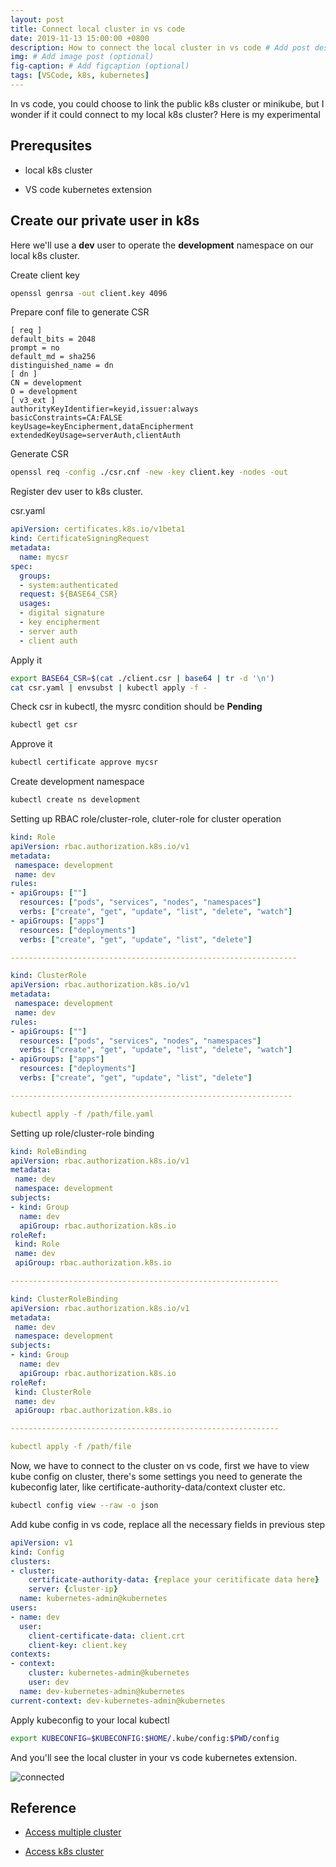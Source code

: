 ```yaml
---
layout: post
title: Connect local cluster in vs code
date: 2019-11-13 15:00:00 +0800
description: How to connect the local cluster in vs code # Add post description (optional)
img: # Add image post (optional)
fig-caption: # Add figcaption (optional)
tags: [VSCode, k8s, kubernetes]
---
```


In vs code, you could choose to link the public k8s cluster or minikube, but I wonder if it could connect to my local k8s cluster? Here is my experimental 

## Prerequsites

* local k8s cluster

* VS code kubernetes extension


## Create our private user in k8s

Here we'll use a **dev** user to operate the **development** namespace on our local k8s cluster.

Create client key

```sh
openssl genrsa -out client.key 4096
```

Prepare conf file to generate CSR

```
[ req ]
default_bits = 2048
prompt = no
default_md = sha256
distinguished_name = dn
[ dn ]
CN = development
O = development
[ v3_ext ]
authorityKeyIdentifier=keyid,issuer:always
basicConstraints=CA:FALSE
keyUsage=keyEncipherment,dataEncipherment
extendedKeyUsage=serverAuth,clientAuth
```

Generate CSR

```sh
openssl req -config ./csr.cnf -new -key client.key -nodes -out 
```

Register dev user to k8s cluster.

csr.yaml

```yaml
apiVersion: certificates.k8s.io/v1beta1
kind: CertificateSigningRequest
metadata:
  name: mycsr
spec:
  groups:
  - system:authenticated
  request: ${BASE64_CSR}
  usages:
  - digital signature
  - key encipherment
  - server auth
  - client auth
```

Apply it

```sh
export BASE64_CSR=$(cat ./client.csr | base64 | tr -d '\n')
cat csr.yaml | envsubst | kubectl apply -f -
```

Check csr in kubectl, the mysrc condition should be **Pending**

```sh
kubectl get csr
```

Approve it

```sh
kubectl certificate approve mycsr
```

Create development namespace

```sh
kubectl create ns development
```

Setting up RBAC role/cluster-role, cluter-role for cluster operation

```yaml
kind: Role
apiVersion: rbac.authorization.k8s.io/v1
metadata:
 namespace: development
 name: dev
rules:
- apiGroups: [""]
  resources: ["pods", "services", "nodes", "namespaces"]
  verbs: ["create", "get", "update", "list", "delete", "watch"]
- apiGroups: ["apps"]
  resources: ["deployments"]
  verbs: ["create", "get", "update", "list", "delete"]

----------------------------------------------------------------

kind: ClusterRole
apiVersion: rbac.authorization.k8s.io/v1
metadata:
 namespace: development
 name: dev
rules:
- apiGroups: [""]
  resources: ["pods", "services", "nodes", "namespaces"]
  verbs: ["create", "get", "update", "list", "delete", "watch"]
- apiGroups: ["apps"]
  resources: ["deployments"]
  verbs: ["create", "get", "update", "list", "delete"]

---------------------------------------------------------------

kubectl apply -f /path/file.yaml
```

Setting up role/cluster-role binding

```yaml
kind: RoleBinding
apiVersion: rbac.authorization.k8s.io/v1
metadata:
 name: dev
 namespace: development
subjects:
- kind: Group
  name: dev
  apiGroup: rbac.authorization.k8s.io
roleRef:
 kind: Role
 name: dev
 apiGroup: rbac.authorization.k8s.io

------------------------------------------------------------

kind: ClusterRoleBinding
apiVersion: rbac.authorization.k8s.io/v1
metadata:
 name: dev
 namespace: development
subjects:
- kind: Group
  name: dev
  apiGroup: rbac.authorization.k8s.io
roleRef:
 kind: ClusterRole
 name: dev
 apiGroup: rbac.authorization.k8s.io

------------------------------------------------------------

kubectl apply -f /path/file
```

Now, we have to connect to the cluster on vs code, first we have to view kube config on cluster, there's some settings you need to generate the kubeconfig later, like certificate-authority-data/context cluster etc.

```sh
kubectl config view --raw -o json
```

Add kube config in vs code, replace all the necessary fields in previous step

```yaml
apiVersion: v1
kind: Config
clusters:
- cluster:
    certificate-authority-data: {replace your ceritificate data here}
    server: {cluster-ip}
  name: kubernetes-admin@kubernetes
users:
- name: dev
  user: 
    client-certificate-data: client.crt
    client-key: client.key
contexts:
- context:
    cluster: kubernetes-admin@kubernetes
    user: dev
  name: dev-kubernetes-admin@kubernetes
current-context: dev-kubernetes-admin@kubernetes

```

Apply kubeconfig to your local kubectl

```sh
export KUBECONFIG=$KUBECONFIG:$HOME/.kube/config:$PWD/config
```

And you'll see the local cluster in your vs code kubernetes extension.

![connected](https://hyt0617.github.io/notes/assets/img/connected-cluster.png)


## Reference

* [Access multiple cluster](https://kubernetes.io/docs/tasks/access-application-cluster/configure-access-multiple-clusters/)

* [Access k8s cluster](https://medium.com/better-programming/k8s-tips-give-access-to-your-clusterwith-a-client-certificate-dfb3b71a76fe)


